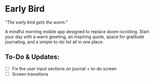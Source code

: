 # Early Bird

*"The early bird gets the worm."*

A mindful morning mobile app designed to replace doom-scrolling. Start your day with a warm greeting, an inspiring quote, space for gratitude journaling, and a simple to-do list all in one place.



## To-Do & Updates:
- [ ] Fix the user input sections on journal + to-do screen
- [ ] Screen transitions
